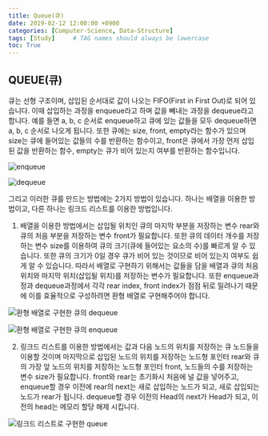 ```yaml
---
title: Queue(큐)
date: 2019-02-12 12:00:00 +0900
categories: [Computer-Science, Data-Structure]
tags: [Study]     # TAG names should always be lowercase
toc: True
---
```


## QUEUE(큐)

큐는 선형 구조이며, 삽입된 순서대로 값이 나오는 FIFO(First in First Out)로 되어 있습니다. 이때 삽입하는 과정을 enqueue라고 하며 값을 빼내는 과정을 dequeue라고 합니다.
예를 들면 a, b, c 순서로 enqueue하고 큐에 있는 값들을 모두 dequeue하면 a, b, c 순서로 나오게 됩니다.
또한 큐에는 size, front, empty라는 함수가 있으며 size는 큐에 들어있는 값들의 수를 반환하는 함수이고, front은 큐에서 가장 먼저 삽입된 값을 반환하는 함수, empty는 큐가 비어 있는지 여부를 반환하는 함수입니다.

![enqueue](https://user-images.githubusercontent.com/19174106/52543026-43d25b00-2de9-11e9-8f82-e8eef4e99897.jpg)

![dequeue](https://user-images.githubusercontent.com/19174106/52543035-53ea3a80-2de9-11e9-9f9e-8f3b984aad6b.jpg)

그리고 이러한 큐를 만드는 방법에는 2가지 방법이 있습니다. 하나는 배열을 이용한 방법이고, 다른 하나는 링크드 리스트를 이용한 방법입니다.

1) 배열을 이용한 방법에서는 삽입될 위치인 큐의 마지막 부분을 저장하는 변수 rear와 큐의 처음 부분을 저장하는 변수 front가 필요합니다. 또한 큐의 데이터 개수를 저장하는 변수 size를 이용하여 큐의 크기(큐에 들어있는 요소의 수)를 빠르게 알 수 있습니다. 또한 큐의 크기가 0일 경우 큐가 비어 있는 것이므로 비어 있는지 여부도 쉽게 알 수 있습니다. 따라서 배열로 구현하기 위해서는 값들을 담을 배열과 큐의 처음 위치와 마지막 위치(삽입될 위치)를 저장하는 변수가 필요합니다. 또한 enqueue과정과 dequeue과정에서 각각 rear index, front index가 점점 뒤로 밀려나기 때문에 이를 효율적으로 구성하려면 환형 배열로 구현해주어야 합니다.

![환형 배열로 구현한 큐의 dequeue](https://user-images.githubusercontent.com/19174106/52543036-55b3fe00-2de9-11e9-860e-649734637b25.jpg)

![환형 배열로 구현한 큐의 enqueue](https://user-images.githubusercontent.com/19174106/52543037-58aeee80-2de9-11e9-9460-b91453a01ac7.jpg)

2) 링크드 리스트를 이용한 방법에서는 값과 다음 노드의 위치를 저장하는 큐 노드들을 이용할 것이며 마지막으로 삽입된 노드의 위치를 저장하는 노드형 포인터 rear와 큐의 가장 앞 노드의 위치를 저장하는 노드형 포인터 front, 노드들의 수를 저장하는 변수 size가 필요합니다. front와 rear는 초기화시 처음에 널 값을 넣어주고, enqueue할 경우 이전에 rear의 next는 새로 삽입하는 노드가 되고, 새로 삽입되는 노드가 rear가 됩니다. dequeue할 경우 이전의 Head의 next가 Head가 되고, 이전의 head는 메모리 할당 해제 시킵니다.

![링크드 리스트로 구현한 queue](https://user-images.githubusercontent.com/19174106/52543038-5b114880-2de9-11e9-92ae-bb1ba3999bc0.jpg)
